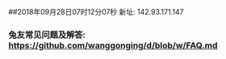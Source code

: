 ##2018年09月28日07时12分07秒 新址: 142.93.171.147
### 兔友常见问题及解答: https://github.com/wanggonging/d/blob/w/FAQ.md
